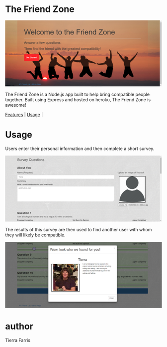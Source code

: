 # The Friend Zone

![screenshot](./app/public/assets/images/screenshot_land.png)

The Friend Zone is a Node.js app built to help bring compatible people together.  Built using Express and hosted on heroku, The Friend Zone is awesome!

[Features](#features) | [Usage](#usage) | 

# Usage

Users enter their personal information and then complete a short survey.
 
 ![screenshot](./app/public/assets/images/screenshot_survey.png)

The results of this survey are then used to find another user with whom they will likely be compatible.  

 ![screenshot](./app/public/assets/images/screenshot_modal.png)


# author
Tierra Farris

